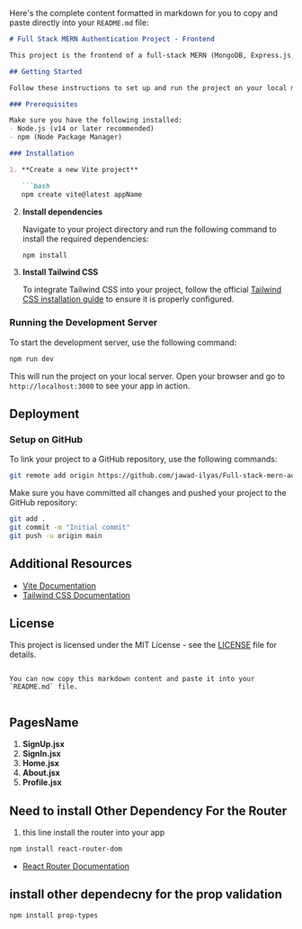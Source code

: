 Here's the complete content formatted in markdown for you to copy and paste directly into your `README.md` file:

```markdown
# Full Stack MERN Authentication Project - Frontend

This project is the frontend of a full-stack MERN (MongoDB, Express.js, React, Node.js) authentication application. The project is built using Vite, Tailwind CSS, and other modern technologies.

## Getting Started

Follow these instructions to set up and run the project on your local machine.

### Prerequisites

Make sure you have the following installed:
- Node.js (v14 or later recommended)
- npm (Node Package Manager)

### Installation

1. **Create a new Vite project**

   ```bash
   npm create vite@latest appName
   ```

2. **Install dependencies**

   Navigate to your project directory and run the following command to install the required dependencies:
   ```bash
   npm install
   ```

3. **Install Tailwind CSS**

   To integrate Tailwind CSS into your project, follow the official [Tailwind CSS installation guide](https://tailwindcss.com/docs/guides/vite) to ensure it is properly configured.

### Running the Development Server

To start the development server, use the following command:
```bash
npm run dev
```

This will run the project on your local server. Open your browser and go to `http://localhost:3000` to see your app in action.

## Deployment

### Setup on GitHub

To link your project to a GitHub repository, use the following commands:
```bash
git remote add origin https://github.com/jawad-ilyas/Full-stack-mern-auth-project-frondend-11-10-24-.git
```

Make sure you have committed all changes and pushed your project to the GitHub repository:
```bash
git add .
git commit -m "Initial commit"
git push -u origin main
```

## Additional Resources

- [Vite Documentation](https://vitejs.dev/guide/)
- [Tailwind CSS Documentation](https://tailwindcss.com/docs)

## License

This project is licensed under the MIT License - see the [LICENSE](LICENSE) file for details.
```

You can now copy this markdown content and paste it into your `README.md` file.


```
## PagesName

1. **SignUp.jsx**
2. **SignIn.jsx**
3. **Home.jsx**
4. **About.jsx**
5. **Profile.jsx**

## Need to install Other Dependency  For the Router 

1. this line install the router into your app 
```bash
npm install react-router-dom 
```

- [React Router Documentation](https://reactrouter.com/en/main/start/tutorial)


## install other dependecny for the prop validation 

```bash
npm install prop-types
```